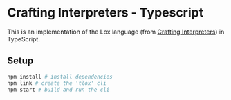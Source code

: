 # Crafting Interpreters - Typescript

This is an implementation of the Lox language (from [Crafting Interpreters](craftinginterpreters.com)) in TypeScript.

## Setup

```sh
npm install # install dependencies
npm link # create the 'tlox' cli
npm start # build and run the cli
```
